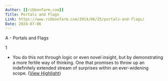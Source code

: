 ```yaml
---
Author: [[ribbonfarm.com]]
Title: Portals and Flags
Link: https://www.ribbonfarm.com/2014/06/25/portals-and-flags/
Date: 2024-07-06
---
```

A - Portals and Flags

1
- You do this not through logic or even novel insight, but by demonstrating a more fertile way of thinking. One that promises to throw up an indefinitely extended stream of surprises within an ever-widening scope. ([View Highlight](https://instapaper.com/read/1520881008/20037083))
